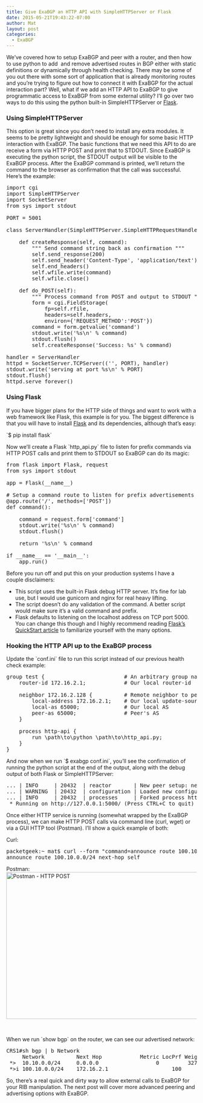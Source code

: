 ```yaml
---
title: Give ExaBGP an HTTP API with SimpleHTTPServer or Flask
date: 2015-05-21T19:43:22-07:00
author: Mat
layout: post
categories:
  - ExaBGP
---
```


We&#8217;ve covered how to setup ExaBGP and peer with a router, and then how to use python to add  and remove advertised routes in BGP either with static definitions or dynamically through health checking. There may be some of you out there with some sort of application that is already monitoring routes and you&#8217;re trying to figure out how to connect it with ExaBGP for the actual interaction part? Well, what if we add an HTTP API to ExaBGP to give programmatic access to ExaBGP from some external utility? I&#8217;ll go over two ways to do this using the python built-in SimpleHTTPServer or <a href="//flask.pocoo.org" target="_blank">Flask</a>.

### Using SimpleHTTPServer

This option is great since you don&#8217;t need to install any extra modules. It seems to be pretty lightweight and should be enough for some basic HTTP interaction with ExaBGP. The basic functions that we need this API to do are receive a form via HTTP POST and print that to STDOUT. Since ExaBGP is executing the python script, the STDOUT output will be visible to the ExaBGP process. After the ExaBGP command is printed, we&#8217;ll return the command to the browser as confirmation that the call was successful. Here&#8217;s the example:

<pre class="lang:python decode:true " title="http_api.py">import cgi
import SimpleHTTPServer
import SocketServer
from sys import stdout

PORT = 5001

class ServerHandler(SimpleHTTPServer.SimpleHTTPRequestHandler):

    def createResponse(self, command):
        """ Send command string back as confirmation """
        self.send_response(200)
        self.send_header('Content-Type', 'application/text')
        self.end_headers()
        self.wfile.write(command)
        self.wfile.close()

    def do_POST(self):
        """ Process command from POST and output to STDOUT """
        form = cgi.FieldStorage(
            fp=self.rfile,
            headers=self.headers,
            environ={'REQUEST_METHOD':'POST'})
        command = form.getvalue('command')
        stdout.write('%s\n' % command)
        stdout.flush()
        self.createResponse('Success: %s' % command)

handler = ServerHandler
httpd = SocketServer.TCPServer(('', PORT), handler)
stdout.write('serving at port %s\n' % PORT)
stdout.flush()
httpd.serve_forever()</pre>

### Using Flask

If you have bigger plans for the HTTP side of things and want to work with a web framework like Flask, this example is for you. The biggest difference is that you will have to install <a href="//flask.pocoo.org" target="_blank">Flask</a> and its dependencies, although that&#8217;s easy:

\`$ pip install flask\`

Now we&#8217;ll create a Flask \`http_api.py\` file to listen for prefix commands via HTTP POST calls and print them to STDOUT so ExaBGP can do its magic:

<pre class="lang:default decode:true" title="app.py">from flask import Flask, request
from sys import stdout

app = Flask(__name__)

# Setup a command route to listen for prefix advertisements 
@app.route('/', methods=['POST'])
def command():

	command = request.form['command']
	stdout.write('%s\n' % command)
	stdout.flush()

	return '%s\n' % command

if __name__ == '__main__':
    app.run()
</pre>

Before you run off and put this on your production systems I have a couple disclaimers:

  * This script uses the built-in Flask debug HTTP server. It&#8217;s fine for lab use, but I would use gunicorn and nginx for real heavy lifting.
  * The script doesn&#8217;t do any validation of the command. A better script would make sure it&#8217;s a valid command and prefix.
  * Flask defaults to listening on the localhost address on TCP port 5000. You can change this though and I highly recommend reading <a href="http://flask.pocoo.org/docs/0.10/quickstart/#quickstart" target="_blank">Flask&#8217;s QuickStart article</a> to familiarize yourself with the many options.

### Hooking the HTTP API up to the ExaBGP process

Update the \`conf.ini\` file to run this script instead of our previous health check example:

<pre class="lang:default decode:true">group test {                         # An arbitrary group name
    router-id 172.16.2.1;            # Our local router-id
    
    neighbor 172.16.2.128 {          # Remote neighbor to peer with
        local-address 172.16.2.1;    # Our local update-source
        local-as 65000;              # Our local AS
        peer-as 65000;               # Peer's AS
    }
 
    process http-api {
        run \path\to\python \path\to\http_api.py;
    }
}</pre>

And now when we run \`$ exabgp conf.ini\`, you&#8217;ll see the confirmation of running the python script at the end of the output, along with the debug output of both Flask or SimpleHTTPServer:

<pre class="theme:dark-terminal lang:default highlight:0 decode:true">... | INFO     | 20432  | reactor       | New peer setup: neighbor 172.16.2.128 local-ip 172.16.2.1 local-as 65000 peer-as 65000 router-id 172.16.2.1 family-allowed in-open
... | WARNING  | 20432  | configuration | Loaded new configuration successfully
... | INFO     | 20432  | processes     | Forked process http-api
 * Running on http://127.0.0.1:5000/ (Press CTRL+C to quit)</pre>

Once either HTTP service is running (somewhat wrapped by the ExaBGP process), we can make HTTP POST calls via command line (curl, wget) or via a GUI HTTP tool (Postman). I&#8217;ll show a quick example of both:

Curl:

<pre class="theme:dark-terminal lang:default highlight:0 decode:true">packetgeek:~ mat$ curl --form "command=announce route 100.10.0.0/24 next-hop self" http://localhost:5000/ 
announce route 100.10.0.0/24 next-hop self</pre>

Postman:
<br/>
<img class="aligncenter" src="{{ site.url }}/static/img/_posts/exabgp-postman.png" alt="Postman - HTTP POST" width="600" height="388" sizes="(max-width: 600px) 100vw, 600px" />

&nbsp;

When we run \`show bgp\` on the router, we can see our advertised network:

<pre class="theme:dark-terminal lang:default highlight:0 decode:true ">CRS1#sh bgp | b Network
     Network          Next Hop            Metric LocPrf Weight Path
 *&gt;  10.10.0.0/24     0.0.0.0                  0         32768 i
 *&gt;i 100.10.0.0/24    172.16.2.1                    100      0 i</pre>

So, there&#8217;s a real quick and dirty way to allow external calls to ExaBGP for your RIB manipulation. The next post will cover more advanced peering and advertising options with ExaBGP.